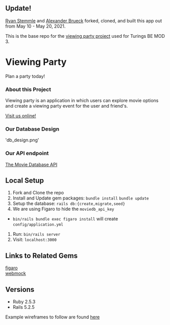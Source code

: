 ## Update!

[Ryan Stemmle](https://github.com/r-stemmle) and [Alexander Brueck](https://github.com/brueck1988)
forked, cloned, and built this app out from May 10 - May 20, 2021.

This is the base repo for the [viewing party project](https://backend.turing.edu/module3/projects/viewing_party/) used for Turings BE MOD 3.

# Viewing Party

Plan a party today!

### About this Project

Viewing party is an application in which users can explore movie options and create a viewing party event for the user and friend's.

[Visit us online!](https://radiant-sierra-18770.herokuapp.com/)

### Our Database Design

'db_design.png'

### Our API endpoint

[The Movie Database API](https://developers.themoviedb.org/3/getting-started)

## Local Setup

1. Fork and Clone the repo
1. Install and Update gem packages: `bundle install` `bundle update`
1. Setup the database: `rails db:{create,migrate,seed}`
1. We are using Figaro to hide the `moviedb_api_key`
  * `bin/rails bundle exec figaro install` will create `config/application.yml`
1. Run: `bin/rails server`
1. Visit: `localhost:3000`

## Links to Related Gems

[figaro](https://github.com/laserlemon/figaro)  
[webmock](https://rubygems.org/gems/webmock)

## Versions

- Ruby 2.5.3
- Rails 5.2.5

Example wireframes to follow are found [here](https://backend.turing.io/module3/projects/viewing_party/wireframes)
